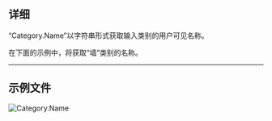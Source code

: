 ## 详细
“Category.Name”以字符串形式获取输入类别的用户可见名称。

在下面的示例中，将获取“墙”类别的名称。
___
## 示例文件

![Category.Name](./Revit.Elements.Category.Name_img.jpg)
